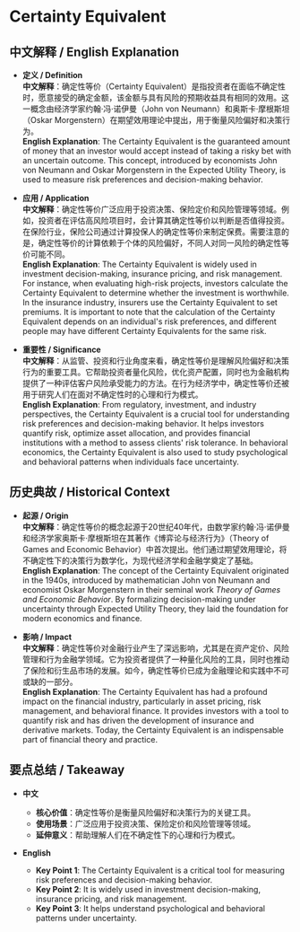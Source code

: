 # Certainty Equivalent

## 中文解释 / English Explanation

* **定义 / Definition**  
  **中文解释**：确定性等价（Certainty Equivalent）是指投资者在面临不确定性时，愿意接受的确定金额，该金额与具有风险的预期收益具有相同的效用。这一概念由经济学家约翰·冯·诺伊曼（John von Neumann）和奥斯卡·摩根斯坦（Oskar Morgenstern）在期望效用理论中提出，用于衡量风险偏好和决策行为。  
  **English Explanation**: The Certainty Equivalent is the guaranteed amount of money that an investor would accept instead of taking a risky bet with an uncertain outcome. This concept, introduced by economists John von Neumann and Oskar Morgenstern in the Expected Utility Theory, is used to measure risk preferences and decision-making behavior.

* **应用 / Application**  
  **中文解释**：确定性等价广泛应用于投资决策、保险定价和风险管理等领域。例如，投资者在评估高风险项目时，会计算其确定性等价以判断是否值得投资。在保险行业，保险公司通过计算投保人的确定性等价来制定保费。需要注意的是，确定性等价的计算依赖于个体的风险偏好，不同人对同一风险的确定性等价可能不同。  
  **English Explanation**: The Certainty Equivalent is widely used in investment decision-making, insurance pricing, and risk management. For instance, when evaluating high-risk projects, investors calculate the Certainty Equivalent to determine whether the investment is worthwhile. In the insurance industry, insurers use the Certainty Equivalent to set premiums. It is important to note that the calculation of the Certainty Equivalent depends on an individual's risk preferences, and different people may have different Certainty Equivalents for the same risk.

* **重要性 / Significance**  
  **中文解释**：从监管、投资和行业角度来看，确定性等价是理解风险偏好和决策行为的重要工具。它帮助投资者量化风险，优化资产配置，同时也为金融机构提供了一种评估客户风险承受能力的方法。在行为经济学中，确定性等价还被用于研究人们在面对不确定性时的心理和行为模式。  
  **English Explanation**: From regulatory, investment, and industry perspectives, the Certainty Equivalent is a crucial tool for understanding risk preferences and decision-making behavior. It helps investors quantify risk, optimize asset allocation, and provides financial institutions with a method to assess clients' risk tolerance. In behavioral economics, the Certainty Equivalent is also used to study psychological and behavioral patterns when individuals face uncertainty.

## 历史典故 / Historical Context

* **起源 / Origin**  
  **中文解释**：确定性等价的概念起源于20世纪40年代，由数学家约翰·冯·诺伊曼和经济学家奥斯卡·摩根斯坦在其著作《博弈论与经济行为》（Theory of Games and Economic Behavior）中首次提出。他们通过期望效用理论，将不确定性下的决策行为数学化，为现代经济学和金融学奠定了基础。  
  **English Explanation**: The concept of the Certainty Equivalent originated in the 1940s, introduced by mathematician John von Neumann and economist Oskar Morgenstern in their seminal work *Theory of Games and Economic Behavior*. By formalizing decision-making under uncertainty through Expected Utility Theory, they laid the foundation for modern economics and finance.

* **影响 / Impact**  
  **中文解释**：确定性等价对金融行业产生了深远影响，尤其是在资产定价、风险管理和行为金融学领域。它为投资者提供了一种量化风险的工具，同时也推动了保险和衍生品市场的发展。如今，确定性等价已成为金融理论和实践中不可或缺的一部分。  
  **English Explanation**: The Certainty Equivalent has had a profound impact on the financial industry, particularly in asset pricing, risk management, and behavioral finance. It provides investors with a tool to quantify risk and has driven the development of insurance and derivative markets. Today, the Certainty Equivalent is an indispensable part of financial theory and practice.

## 要点总结 / Takeaway

* **中文**  
  - **核心价值**：确定性等价是衡量风险偏好和决策行为的关键工具。  
  - **使用场景**：广泛应用于投资决策、保险定价和风险管理等领域。  
  - **延伸意义**：帮助理解人们在不确定性下的心理和行为模式。

* **English**  
  - **Key Point 1**: The Certainty Equivalent is a critical tool for measuring risk preferences and decision-making behavior.  
  - **Key Point 2**: It is widely used in investment decision-making, insurance pricing, and risk management.  
  - **Key Point 3**: It helps understand psychological and behavioral patterns under uncertainty.